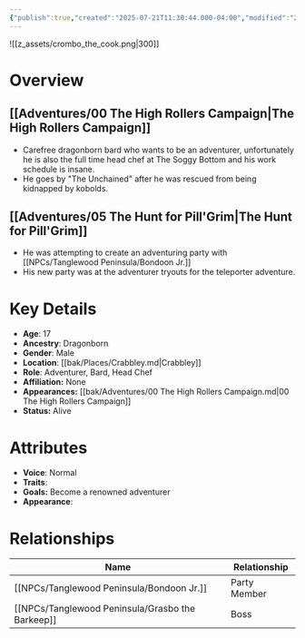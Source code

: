 ```yaml
---
{"publish":true,"created":"2025-07-21T11:30:44.000-04:00","modified":"2025-10-17T10:21:30.032-04:00","cssclasses":""}
---
```


![[z_assets/crombo_the_cook.png|300]]

# Overview

## [[Adventures/00 The High Rollers Campaign\|The High Rollers Campaign]]
- Carefree dragonborn bard who wants to be an adventurer, unfortunately he is also the full time head chef at The Soggy Bottom and his work schedule is insane.
- He goes by "The Unchained" after he was rescued from being kidnapped by kobolds.

## [[Adventures/05 The Hunt for Pill'Grim\|The Hunt for Pill'Grim]]
- He was attempting to create an adventuring party with [[NPCs/Tanglewood Peninsula/Bondoon Jr.]]
- His new party was at the adventurer tryouts for the teleporter adventure.

# Key Details
- **Age**: 17
- **Ancestry**: Dragonborn
- **Gender**: Male
- **Location**: [[bak/Places/Crabbley.md\|Crabbley]]
- **Role**: Adventurer, Bard, Head Chef
- **Affiliation:** None
- **Appearances:** [[bak/Adventures/00 The High Rollers Campaign.md\|00 The High Rollers Campaign]]
- **Status:** Alive

# Attributes
- **Voice**: Normal
- **Traits**: 
- **Goals:** Become a renowned adventurer
- **Appearance**: 

# Relationships

| Name                   | Relationship |
| ---------------------- | ------------ |
| [[NPCs/Tanglewood Peninsula/Bondoon Jr.]]        | Party Member |
| [[NPCs/Tanglewood Peninsula/Grasbo the Barkeep]] | Boss         |
